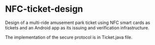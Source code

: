 # NFC-ticket-design

Design of a multi-ride amusement park ticket using NFC smart cards as tickets and an Android app as its issuing and verification infrastructure.

The implementation of the secure protocol is in Ticket.java file.
